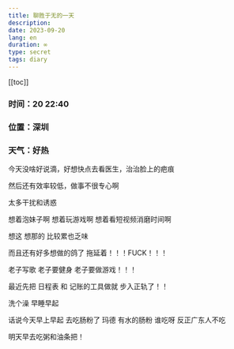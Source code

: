 ```yaml
---
title: 聊胜于无的一天
description: 
date: 2023-09-20
lang: en
duration: ∞
type: secret
tags: diary
---
```

[[toc]]

### 时间：20 22:40

### 位置：深圳

### 天气：好热

今天没啥好说滴，好想快点去看医生，治治脸上的疤痕

然后还有效率较低，做事不很专心啊

太多干扰和诱惑

想着泡妹子啊 想着玩游戏啊 想着看短视频消磨时间啊

想这 想那的 比较累也乏味

而且还有好多想做的鸽了 拖延着！！！FUCK！！！

老子写歌 老子要健身 老子要做游戏！！！

最近先把 日程表 和 记账的工具做就 步入正轨了！！

洗个澡 早睡早起 

话说今天早上早起 去吃肠粉了 玛德 有水的肠粉 谁吃呀 反正广东人不吃

明天早去吃粥和油条把！
